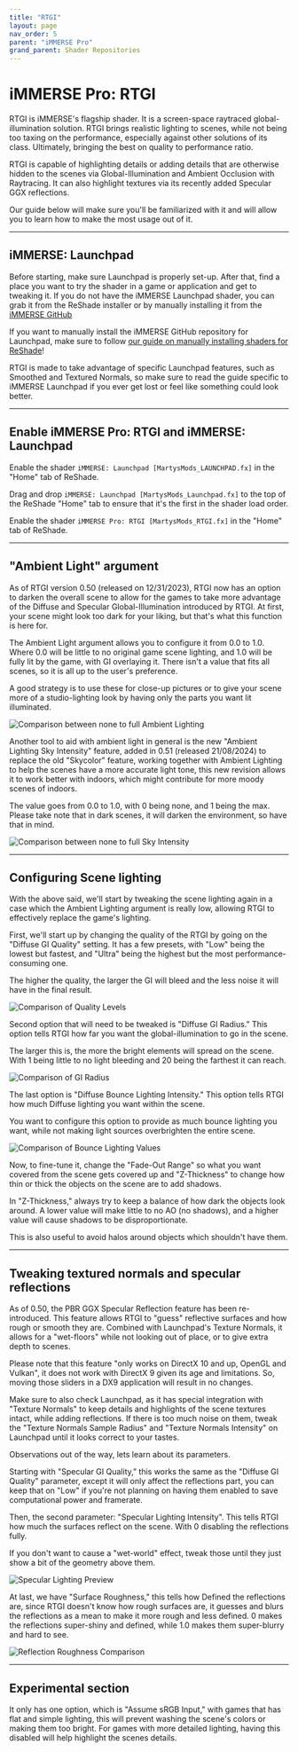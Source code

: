 ```yaml
---
title: "RTGI"
layout: page
nav_order: 5
parent: "iMMERSE Pro"
grand_parent: Shader Repositories
---
```


# iMMERSE Pro: RTGI

RTGI is iMMERSE's flagship shader. It is a screen-space raytraced global-illumination solution. RTGI brings realistic lighting to scenes, while not being too taxing on the performance, especially against other solutions of its class. Ultimately, bringing the best on quality to performance ratio.

RTGI is capable of highlighting details or adding details that are otherwise hidden to the scenes via Global-Illumination and Ambient Occlusion with Raytracing. It can also highlight textures via its recently added Specular GGX reflections.

Our guide below will make sure you'll be familiarized with it and will allow you to learn how to make the most usage out of it.

---

## iMMERSE: Launchpad

Before starting, make sure Launchpad is properly set-up. After that, find a place you want to try the shader in a game or application and get to tweaking it. If you do not have the iMMERSE Launchpad shader, you can grab it from the ReShade installer or by manually installing it from the [iMMERSE GitHub](https://github.com/martymcmodding/iMMERSE)

If you want to manually install the iMMERSE GitHub repository for Launchpad, make sure to follow [our guide on manually installing shaders for ReShade](https://guides.martysmods.com/docs/reshade-guides/manual-reshade-installs/#step-1-create-a-reshade-shaders-folder)!

RTGI is made to take advantage of specific Launchpad features, such as Smoothed and Textured Normals, so make sure to read the guide specific to iMMERSE Launchpad if you ever get lost or feel like something could look better.

---

## Enable iMMERSE Pro: RTGI and iMMERSE: Launchpad

Enable the shader `iMMERSE: Launchpad [MartysMods_LAUNCHPAD.fx]` in the "Home" tab of ReShade.

Drag and drop `iMMERSE: Launchpad [MartysMods_Launchpad.fx]` to the top of the ReShade "Home" tab to ensure that it's the first in the shader load order.

Enable the shader `iMMERSE Pro: RTGI [MartysMods_RTGI.fx]` in the "Home" tab of ReShade.

---

## "Ambient Light" argument

As of RTGI version 0.50 (released on 12/31/2023), RTGI now has an option to darken the overall scene to allow for the games to take more advantage of the Diffuse and Specular Global-Illumination introduced by RTGI. At first, your scene might look too dark for your liking, but that's what this function is here for.

The Ambient Light argument allows you to configure it from 0.0 to 1.0. Where 0.0 will be little to no original game scene lighting, and 1.0 will be fully lit by the game, with GI overlaying it. There isn't a value that fits all scenes, so it is all up to the user's preference.

A good strategy is to use these for close-up pictures or to give your scene more of a studio-lighting look by having only the parts you want lit illuminated.

![Comparison between none to full Ambient Lighting](../images/rtgi_ambient_lighting_comparison.webp)

Another tool to aid with ambient light in general is the new "Ambient Lighting Sky Intensity" feature, added in 0.51 (released 21/08/2024) to replace the old "Skycolor" feature, working together with Ambient Lighting to help the scenes have a more accurate light tone, this new revision allows it to work better with indoors, which might contribute for more moody scenes of indoors.

The value goes from 0.0 to 1.0, with 0 being none, and 1 being the max. Please take note that in dark scenes, it will darken the environment, so have that in mind.

![Comparison between none to full Sky Intensity](../images/rtgi_sky_lighting_comparison.webp)

---
	
## Configuring Scene lighting

With the above said, we'll start by tweaking the scene lighting again in a case which the Ambient Lighting argument is really low, allowing RTGI to effectively replace the game's lighting.

First, we'll start up by changing the quality of the RTGI by going on the "Diffuse GI Quality" setting. It has a few presets, with "Low" being the lowest but fastest, and "Ultra" being the highest but the most performance-consuming one.

The higher the quality, the larger the GI will bleed and the less noise it will have in the final result.

![Comparison of Quality Levels](../images/rtgi_quality_comparison.webp)

Second option that will need to be tweaked is "Diffuse GI Radius." This option tells RTGI how far you want the global-illumination to go in the scene. 

The larger this is, the more the bright elements will spread on the scene. With 1 being little to no light bleeding and 20 being the farthest it can reach.

![Comparison of GI Radius](../images/rtgi_radius_comparison.webp)

The last option is "Diffuse Bounce Lighting Intensity." This option tells RTGI how much Diffuse lighting you want within the scene. 

You want to configure this option to provide as much bounce lighting you want, while not making light sources overbrighten the entire scene.

![Comparison of Bounce Lighting Values](../images/rtgi_bouncelighting_comparison.webp)
	
Now, to fine-tune it, change the "Fade-Out Range" so what you want covered from the scene gets covered up and "Z-Thickness" to change how thin or thick the objects on the scene are to add shadows.

In "Z-Thickness," always try to keep a balance of how dark the objects look around. A lower value will make little to no AO (no shadows), and a higher value will cause shadows to be disproportionate.

This is also useful to avoid halos around objects which shouldn't have them.

---

## Tweaking textured normals and specular reflections

As of 0.50, the PBR GGX Specular Reflection feature has been re-introduced. This feature allows RTGI to "guess" reflective surfaces and how rough or smooth they are. Combined with Launchpad's Texture Normals, it allows for a "wet-floors" while not looking out of place, or to give extra depth to scenes.

Please note that this feature "only works on DirectX 10 and up, OpenGL and Vulkan", it does not work with DirectX 9 given its age and limitations. So, moving those sliders in a DX9 application will result in no changes.

Make sure to also check Launchpad, as it has special integration with "Texture Normals" to keep details and highlights of the scene textures intact, while adding reflections. If there is too much noise on them, tweak the "Texture Normals Sample Radius" and "Texture Normals Intensity" on Launchpad until it looks correct to your tastes.

Observations out of the way, lets learn about its parameters.

Starting with "Specular GI Quality," this works the same as the "Diffuse GI Quality" parameter, except it will only affect the reflections part, you can keep that on "Low" if you're not planning on having them enabled to save computational power and framerate.

Then, the second parameter: "Specular Lighting Intensity". This tells RTGI how much the surfaces reflect on the scene. With 0 disabling the reflections fully. 

If you don't want to cause a "wet-world" effect, tweak those until they just show a bit of the geometry above them.

![Specular Lighting Preview](../images/rtgi_specular_comparison.webp)
	
At last, we have "Surface Roughness," this tells how Defined the reflections are, since RTGI doesn't know how rough surfaces are, it guesses and blurs the reflections as a mean to make it more rough and less defined. 0 makes the reflections super-shiny and defined, while 1.0 makes them super-blurry and hard to see.
	
![Reflection Roughness Comparison](../images/rtgi_reflection_comparison.webp)
	
---

## Experimental section

It only has one option, which is "Assume sRGB Input," with games that has flat and simple lighting, this will prevent washing the scene's colors or making them too bright. For games with more detailed lighting, having this disabled will help highlight the scenes details.
